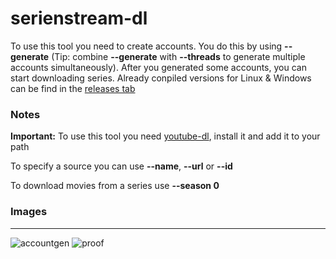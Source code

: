 # serienstream-dl
To use this tool you need to create accounts. You do this by using **--generate** (Tip: combine **--generate** with **--threads** to generate multiple accounts simultaneously). After you generated some accounts, you can start downloading series. Already conpiled versions for Linux & Windows can be find in the [releases tab](https://github.com/Fludixx/serienstream-dl/releases) 

### Notes

**Important:** To use this tool you need [youtube-dl](https://github.com/ytdl-org/youtube-dl/), install it and add it to your path 

To specify a source you can use **--name**, **--url** or **--id**

To download movies from a series use **--season 0**

### Images
---

![accountgen](https://raw.githubusercontent.com/Fludixx/serienstream-dl/master/accountgen.png)
![proof](https://raw.githubusercontent.com/Fludixx/serienstream-dl/master/proof.png)
